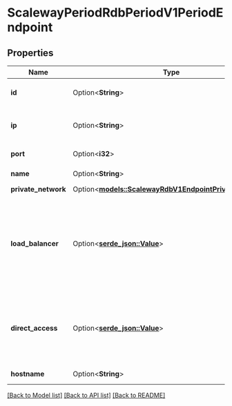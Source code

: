 # ScalewayPeriodRdbPeriodV1PeriodEndpoint

## Properties

Name | Type | Description | Notes
------------ | ------------- | ------------- | -------------
**id** | Option<**String**> | UUID of the endpoint. (UUID format) | [optional]
**ip** | Option<**String**> | IPv4 address of the endpoint. (IP address) | [optional]
**port** | Option<**i32**> | TCP port of the endpoint. | [optional]
**name** | Option<**String**> | Name of the endpoint. | [optional]
**private_network** | Option<[**models::ScalewayRdbV1EndpointPrivateNetwork**](scaleway_rdb_v1_Endpoint_private_network.md)> |  | [optional]
**load_balancer** | Option<[**serde_json::Value**](.md)> | Load balancer details. Public endpoint for Database Instance which is systematically present. One per Database Instance. | [optional]
**direct_access** | Option<[**serde_json::Value**](.md)> | Direct access details. Public endpoint reserved for Read Replicas. One per Read Replica. | [optional]
**hostname** | Option<**String**> | Hostname of the endpoint. | [optional]

[[Back to Model list]](../README.md#documentation-for-models) [[Back to API list]](../README.md#documentation-for-api-endpoints) [[Back to README]](../README.md)


